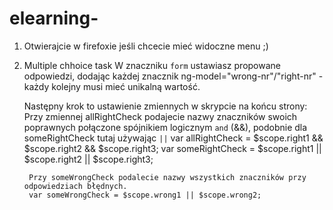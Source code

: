 # elearning-

1. Otwierajcie w firefoxie jeśli chcecie mieć widoczne menu ;)

2. Multiple chhoice task
	W znaczniku `form` ustawiasz propowane odpowiedzi, dodając każdej znacznik ng-model="wrong-nr"/"right-nr" - każdy kolejny musi mieć unikalną wartość.
	
	Następny krok to ustawienie zmiennych w skrypcie na końcu strony:
		Przy zmiennej allRightCheck podajecie nazwy znaczników swoich poprawnych połączone spójnikiem logicznym `and` (&&), podobnie dla someRightCheck tutaj używając `||`
		var allRightCheck = $scope.right1 && $scope.right2  && $scope.right3;
		var someRightCheck = $scope.right1 || $scope.right2  || $scope.right3;
		
		Przy someWrongCheck podalecie nazwy wszystkich znaczników przy odpowiedziach błędnych.
		var someWrongCheck = $scope.wrong1 || $scope.wrong2;